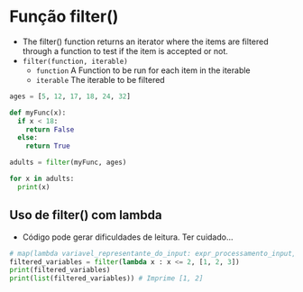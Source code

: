 # Função filter()
- The filter() function returns an iterator where the items are filtered through a function to test if the item is accepted or not.
- `filter(function, iterable)`
    - `function`	A Function to be run for each item in the iterable
    - `iterable`	The iterable to be filtered

```python
ages = [5, 12, 17, 18, 24, 32]

def myFunc(x):
  if x < 18:
    return False
  else:
    return True

adults = filter(myFunc, ages)

for x in adults:
  print(x)
```


## Uso de filter() com lambda
- Código pode gerar dificuldades de leitura. Ter cuidado...
```python 
# map(lambda variavel_representante_do_input: expr_processamento_input, iteravel_com_os_inputs_a_serem_usados)
filtered_variables = filter(lambda x : x <= 2, [1, 2, 3])
print(filtered_variables)
print(list(filtered_variables)) # Imprime [1, 2]
```
